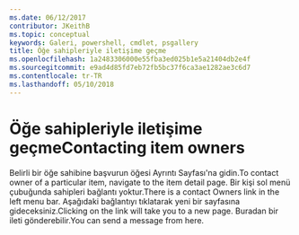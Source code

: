 ```yaml
---
ms.date: 06/12/2017
contributor: JKeithB
ms.topic: conceptual
keywords: Galeri, powershell, cmdlet, psgallery
title: Öğe sahipleriyle iletişime geçme
ms.openlocfilehash: 1a2483306000e55fba3ed025b1e5a21404db2e4f
ms.sourcegitcommit: e9ad4d85fd7eb72fb5bc37f6ca3ae1282ae3c6d7
ms.contentlocale: tr-TR
ms.lasthandoff: 05/10/2018
---
```

# <a name="contacting-item-owners"></a><span data-ttu-id="4fa02-103">Öğe sahipleriyle iletişime geçme</span><span class="sxs-lookup"><span data-stu-id="4fa02-103">Contacting item owners</span></span>

<span data-ttu-id="4fa02-104">Belirli bir öğe sahibine başvurun öğesi Ayrıntı Sayfası'na gidin.</span><span class="sxs-lookup"><span data-stu-id="4fa02-104">To contact owner of a particular item, navigate to the item detail page.</span></span>
<span data-ttu-id="4fa02-105">Bir kişi sol menü çubuğunda sahipleri bağlantı yoktur.</span><span class="sxs-lookup"><span data-stu-id="4fa02-105">There is a contact Owners link in the left menu bar.</span></span>
<span data-ttu-id="4fa02-106">Aşağıdaki bağlantıyı tıklatarak yeni bir sayfasına gideceksiniz.</span><span class="sxs-lookup"><span data-stu-id="4fa02-106">Clicking on the link will take you to a new page.</span></span>
<span data-ttu-id="4fa02-107">Buradan bir ileti gönderebilir.</span><span class="sxs-lookup"><span data-stu-id="4fa02-107">You can send a message from here.</span></span>